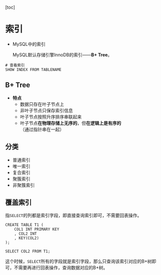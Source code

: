 [toc]

# 索引

- MySQL中的索引

  MySQL默认存储引擎InnoDB的索引——**B+ Tree**。

``` mysql
# 查看索引
SHOW INDEX FROM TABLENAME
```



## B+ Tree

- **特点**
  - 数据只存在叶子节点上
  - 非叶子节点只保存索引信息
  - 叶子节点按照升序排序串联起来
  - 叶子节点**在物理存储上无序的**，但**在逻辑上是有序的**（通过指针串在一起）

## 分类

- 普通索引
- 唯一索引
- 复合索引
- 聚簇索引
- 非聚簇索引

## 覆盖索引

指`SELECT`的列都是索引字段，即直接查询索引即可，不需要回表操作。

``` mysql
CREATE TABLE T1 (
    COL1 INT PRIMARY KEY
    , COL2 INT
    , KEY(COL2)
);

SELECT COL2 FROM T1;
```

这个时候，`SELECT`所有的字段就是索引字段，那么只查询该索引对应的B+树即可，不需要再进行回表操作，查询数据对应的B+树。

